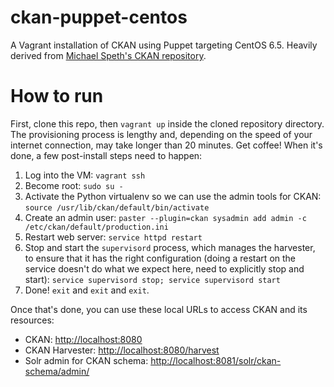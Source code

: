 # ckan-puppet-centos

A Vagrant installation of CKAN using Puppet targeting CentOS 6.5.  Heavily derived from [Michael Speth's CKAN repository](https://github.com/Conzar/ckan-puppet).

# How to run

First, clone this repo, then `vagrant up` inside the cloned repository directory.  The provisioning process is lengthy and, depending on the speed of your internet connection, may take longer than 20 minutes.  Get coffee!  When it's done, a few post-install steps need to happen:

 1. Log into the VM: `vagrant ssh`
 1. Become root: `sudo su -`
 1. Activate the Python virtualenv so we can use the admin tools for CKAN: `source /usr/lib/ckan/default/bin/activate`
 1. Create an admin user: `paster --plugin=ckan sysadmin add admin -c /etc/ckan/default/production.ini`
 1. Restart web server: `service httpd restart`
 1. Stop and start the `supervisord` process, which manages the harvester, to ensure that it has the right configuration (doing a restart on the service doesn't do what we expect here, need to explicitly stop and start): `service supervisord stop; service supervisord start`
 1. Done!  `exit` and `exit` and `exit`.

Once that's done, you can use these local URLs to access CKAN and its resources:

 * CKAN: [http://localhost:8080](http://localhost:8080)
 * CKAN Harvester: [http://localhost:8080/harvest](http://localhost:8080/harvest)
 * Solr admin for CKAN schema: [http://localhost:8081/solr/ckan-schema/admin/](http://localhost:8081/solr/ckan-schema/admin/)

